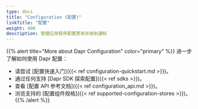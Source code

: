 ```yaml
---
type: docs
title: "Configuration (配置)"
linkTitle: "配置"
weight: 400
description: 管理应用程序配置更改并收到通知
---
```


{{% alert title="More about Dapr Configuration" color="primary" %}}
 进一步了解如何使用 Dapr 配置：
 - 请尝试 [配置快速入门]({{< ref configuration-quickstart.md >}})。
 - 通过任何支持 [Dapr SDK 探索配置]({{< ref sdks >}})。
 - 查看 [配置 API 参考文档]({{< ref configuration_api.md >}})。
 - 浏览支持的 [配置组件规格]({{< ref supported-configuration-stores >}})。
{{% /alert %}}